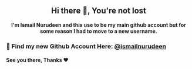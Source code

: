 <h2 align="center">Hi there 👋, You're not lost</h1>

<p align="center"><b>
I'm Ismail Nurudeen and this use to be my main github account but for some reason I had to move to a new username. 
</b></p>

### 🔭 Find my new Github Account Here: [@ismailnurudeen](https://github.com/ismailnurudeen)

#### See you there, Thanks ♥ 
